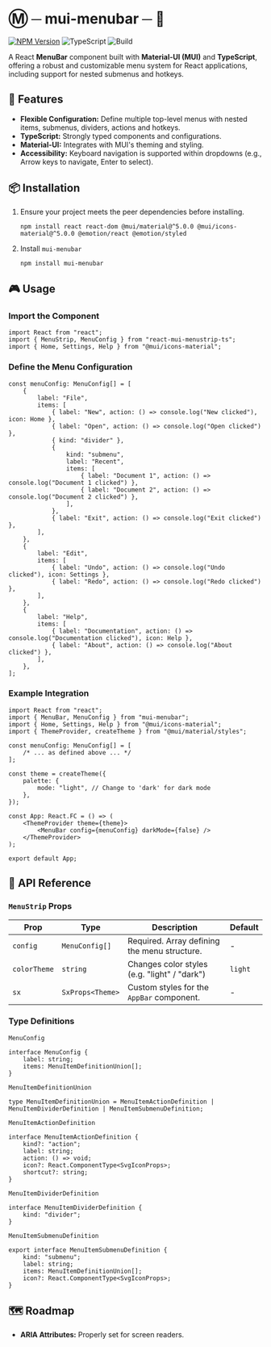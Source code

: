 # Ⓜ ─ mui-menubar ─ 🍫

[![NPM Version](https://img.shields.io/npm/v/mui-menubar.svg)](https://www.npmjs.com/package/mui-menubar)
![TypeScript](https://img.shields.io/badge/TypeScript-007ACC?style=flat-square&logo=typescript&logoColor=white)
![Build](https://github.com/keithwalsh/mui-menubar/actions/workflows/build.yml/badge.svg)

A React **MenuBar** component built with **Material-UI (MUI)** and **TypeScript**, offering a robust and customizable menu system for React applications, including support for nested submenus and hotkeys.

## 🚀 Features

-   **Flexible Configuration:** Define multiple top-level menus with nested items, submenus, dividers, actions and hotkeys.
-   **TypeScript:** Strongly typed components and configurations.
-   **Material-UI:** Integrates with MUI's theming and styling.
-   **Accessibility:** Keyboard navigation is supported within dropdowns (e.g., Arrow keys to navigate, Enter to select).

## 📦 Installation

1. Ensure your project meets the peer dependencies before installing.

    ```
    npm install react react-dom @mui/material@^5.0.0 @mui/icons-material@^5.0.0 @emotion/react @emotion/styled
    ```

2. Install `mui-menubar`

    ```
    npm install mui-menubar
    ```

## 🎮 Usage

### Import the Component

```tsx
import React from "react";
import { MenuStrip, MenuConfig } from "react-mui-menustrip-ts";
import { Home, Settings, Help } from "@mui/icons-material";
```

### Define the Menu Configuration

```tsx
const menuConfig: MenuConfig[] = [
    {
        label: "File",
        items: [
            { label: "New", action: () => console.log("New clicked"), icon: Home },
            { label: "Open", action: () => console.log("Open clicked") },
            { kind: "divider" },
            {
                kind: "submenu",
                label: "Recent",
                items: [
                    { label: "Document 1", action: () => console.log("Document 1 clicked") },
                    { label: "Document 2", action: () => console.log("Document 2 clicked") },
                ],
            },
            { label: "Exit", action: () => console.log("Exit clicked") },
        ],
    },
    {
        label: "Edit",
        items: [
            { label: "Undo", action: () => console.log("Undo clicked"), icon: Settings },
            { label: "Redo", action: () => console.log("Redo clicked") },
        ],
    },
    {
        label: "Help",
        items: [
            { label: "Documentation", action: () => console.log("Documentation clicked"), icon: Help },
            { label: "About", action: () => console.log("About clicked") },
        ],
    },
];
```

### Example Integration

```tsx
import React from "react";
import { MenuBar, MenuConfig } from "mui-menubar";
import { Home, Settings, Help } from "@mui/icons-material";
import { ThemeProvider, createTheme } from "@mui/material/styles";

const menuConfig: MenuConfig[] = [
    /* ... as defined above ... */
];

const theme = createTheme({
    palette: {
        mode: "light", // Change to 'dark' for dark mode
    },
});

const App: React.FC = () => (
    <ThemeProvider theme={theme}>
        <MenuBar config={menuConfig} darkMode={false} />
    </ThemeProvider>
);

export default App;
```

## 🔧 API Reference

### `MenuStrip` Props

| Prop         | Type             | Description                                  | Default |
| ------------ | ---------------- | -------------------------------------------- | ------- |
| `config`     | `MenuConfig[]`   | Required. Array defining the menu structure. | -       |
| `colorTheme` | `string`         | Changes color styles (e.g. "light" / "dark") | `light` |
| `sx`         | `SxProps<Theme>` | Custom styles for the `AppBar` component.    | -       |

### Type Definitions

`MenuConfig`

```tsx
interface MenuConfig {
    label: string;
    items: MenuItemDefinitionUnion[];
}
```

`MenuItemDefinitionUnion`

```tsx
type MenuItemDefinitionUnion = MenuItemActionDefinition | MenuItemDividerDefinition | MenuItemSubmenuDefinition;
```

`MenuItemActionDefinition`

```tsx
interface MenuItemActionDefinition {
    kind?: "action";
    label: string;
    action: () => void;
    icon?: React.ComponentType<SvgIconProps>;
    shortcut?: string;
}
```

`MenuItemDividerDefinition`

```tsx
interface MenuItemDividerDefinition {
    kind: "divider";
}
```

`MenuItemSubmenuDefinition`

```tsx
export interface MenuItemSubmenuDefinition {
    kind: "submenu";
    label: string;
    items: MenuItemDefinitionUnion[];
    icon?: React.ComponentType<SvgIconProps>;
}
```

## 🗺️ Roadmap

-   **ARIA Attributes:** Properly set for screen readers.
